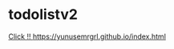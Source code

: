 # todolistv2

[ Click !! https://yunusemrgrl.github.io/index.html ](https://yunusemrgrl.github.io/index.html)
